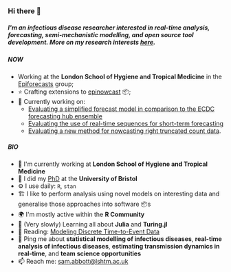 ### Hi there 👋

##### I'm an infectious disease researcher interested in real-time analysis, forecasting, semi-mechanistic modelling, and open source tool development. More on my research interests [here](https://samabbott.co.uk/research).

##### NOW

- Working at the **London School of Hygiene and Tropical Medicine** in the [Epiforecasts](https://github.com/epiforecasts/) group; 
- ⭐ Crafting extensions to [epinowcast](https://github.com/epiforecasts/epinowcast) 📦;
- 🧻 Currently working on:
    - [Evaluating a simplified forecast model in comparison to the ECDC forecasting hub ensemble](https://github.com/epiforecasts/simplified-forecaster-evaluation/blob/main/docs/paper/paper.Rmd)
    - [Evaluating the use of real-time sequences for short-term forecasting](https://github.com/epiforecasts/evaluate-delta-for-forecasting)
    - [Evaluating a new method for nowcasting right truncated count data](https://github.com/epiforecasts/eval-germany-sm-nowcasting).


##### BIO

- 🏢 I'm currently working at **London School of Hygiene and Tropical Medicine**
- 📜 I did my [PhD](https://github.com/seabbs/thesis) at the **University of Bristol**
- ⚙️ I use daily: `R`, `stan`
- 🏗️ I like to perform analysis using novel models on interesting data and generalise those approaches into software 📦s 
- 🌍 I'm mostly active within the **R Community**
- 🌱 (Very slowly) Learning all about **Julia** and **Turing.jl**
- 📘 Reading: [Modeling Discrete Time-to-Event Data](https://link.springer.com/book/10.1007/978-3-319-28158-2)
- 💬 Ping me about **statistical modelling of infectious diseases**, **real-time analysis of infectious diseases**, **estimating transmission dynamics in real-time**, and **team science opportunities**
- 📫 Reach me: [sam.abbott@lshtm.ac.uk](sam.abbott@lshtm.ac.uk)
